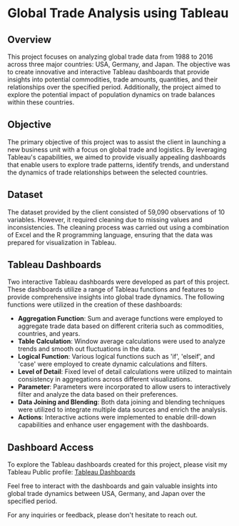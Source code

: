 # Global Trade Analysis using Tableau

## Overview
This project focuses on analyzing global trade data from 1988 to 2016 across three major countries: USA, Germany, and Japan. The objective was to create innovative and interactive Tableau dashboards that provide insights into potential commodities, trade amounts, quantities, and their relationships over the specified period. Additionally, the project aimed to explore the potential impact of population dynamics on trade balances within these countries.

## Objective
The primary objective of this project was to assist the client in launching a new business unit with a focus on global trade and logistics. By leveraging Tableau's capabilities, we aimed to provide visually appealing dashboards that enable users to explore trade patterns, identify trends, and understand the dynamics of trade relationships between the selected countries.

## Dataset
The dataset provided by the client consisted of 59,090 observations of 10 variables. However, it required cleaning due to missing values and inconsistencies. The cleaning process was carried out using a combination of Excel and the R programming language, ensuring that the data was prepared for visualization in Tableau.

## Tableau Dashboards
Two interactive Tableau dashboards were developed as part of this project. These dashboards utilize a range of Tableau functions and features to provide comprehensive insights into global trade dynamics. The following functions were utilized in the creation of these dashboards:

- **Aggregation Function**: Sum and average functions were employed to aggregate trade data based on different criteria such as commodities, countries, and years.
- **Table Calculation**: Window average calculations were used to analyze trends and smooth out fluctuations in the data.
- **Logical Function**: Various logical functions such as 'if', 'elseif', and 'case' were employed to create dynamic calculations and filters.
- **Level of Detail**: Fixed level of detail calculations were utilized to maintain consistency in aggregations across different visualizations.
- **Parameter**: Parameters were incorporated to allow users to interactively filter and analyze the data based on their preferences.
- **Data Joining and Blending**: Both data joining and blending techniques were utilized to integrate multiple data sources and enrich the analysis.
- **Actions**: Interactive actions were implemented to enable drill-down capabilities and enhance user engagement with the dashboards.

## Dashboard Access
To explore the Tableau dashboards created for this project, please visit my Tableau Public profile: [Tableau Dashboards](https://rb.gy/gygnpd)

Feel free to interact with the dashboards and gain valuable insights into global trade dynamics between USA, Germany, and Japan over the specified period.

For any inquiries or feedback, please don't hesitate to reach out.
